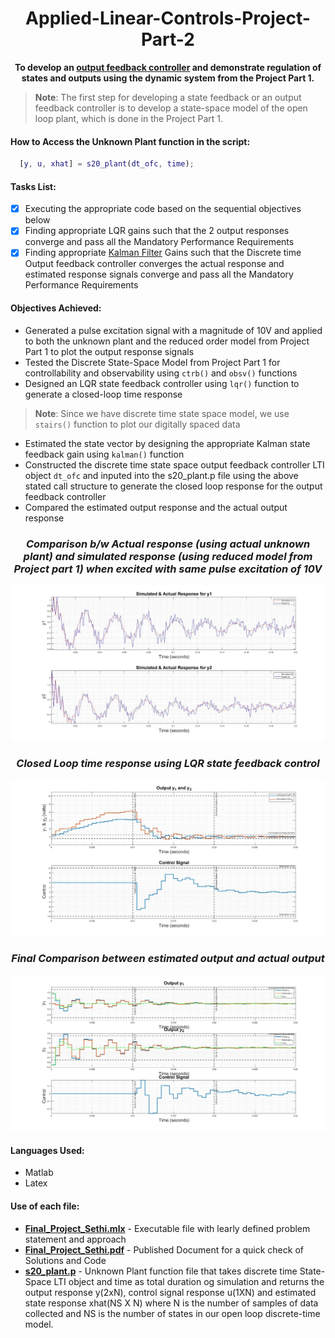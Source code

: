 # <div align="center">Applied-Linear-Controls-Project-Part-2</div>
**<div align="center">To develop an [output feedback controller](http://www.cds.caltech.edu/~murray/books/AM08/pdf/am06-outputfbk_16Sep06.pdf) and demonstrate regulation of states and outputs using the dynamic system from the Project Part 1. </div>**

> **Note**: The first step for developing a state feedback or an output feedback controller is to develop a state-space model of the open loop plant, which is done in the Project Part 1.

#### How to Access the Unknown Plant function in the script:
```Matlab
  [y, u, xhat] = s20_plant(dt_ofc, time);
```

#### Tasks List:
- [x] Executing the appropriate code based on the sequential objectives below
- [x] Finding appropriate LQR gains such that the 2 output responses converge and pass all the Mandatory Performance Requirements
- [x] Finding appropriate [Kalman Filter](https://www.intechopen.com/books/introduction-and-implementations-of-the-kalman-filter/introduction-to-kalman-filter-and-its-applications) Gains such that the Discrete time Output feedback controller converges the actual response and estimated response signals converge and pass all the Mandatory Performance Requirements

#### Objectives Achieved: 

- Generated a pulse excitation signal with a magnitude of 10V and applied to both the unknown plant and the reduced order model from Project Part 1 to plot the output response signals
- Tested the Discrete State-Space Model from Project Part 1 for controllability and observability using `ctrb()` and `obsv()` functions
- Designed an LQR state feedback controller using `lqr()` function to generate a closed-loop time response
> **Note**: Since we have discrete time state space model, we use `stairs()` function to plot our digitally spaced data
- Estimated the state vector by designing the appropriate Kalman state feedback gain using `kalman()` function
- Constructed the discrete time state space output feedback controller LTI object `dt_ofc` and inputed into the s20_plant.p file using the above stated call structure to generate the closed loop response for the output feedback controller
- Compared the estimated output response and the actual output response 

### <div align="center">*Comparison b/w Actual response (using actual unknown plant) and simulated response (using reduced model from Project part 1) when excited with same pulse excitation of 10V*</div>
<p align="center"><img src="SimulatedActualSamePuleInput_Final.jpg"> </p>

### <div align="center">*Closed Loop time response using LQR state feedback control*</div>
<p align="center"><img src="ClosedLoopLqrResponse_Final.jpg"> </p>

### <div align="center">*Final Comparison between estimated output and actual output*</div>
<p align="center"><img src="Outputfeedbackresponse_Final.jpg"> </p>


#### Languages Used:
- Matlab
- Latex 

#### Use of each file:
- [**Final_Project_Sethi.mlx**](Final_Project_Sethi.mlx) - Executable file with learly defined problem statement and approach
- [**Final_Project_Sethi.pdf**](Final_Project_Sethi.pdf) - Published Document for a quick check of Solutions and Code
- [**s20_plant.p**](s20_plant.p) - Unknown Plant function file that takes discrete time State-Space LTI object and time as total duration og simulation and returns the output response y(2xN), control signal response u(1XN) and estimated state response xhat(NS X N) where N is the number of samples of data collected and NS is the number of states in our open loop discrete-time model.
